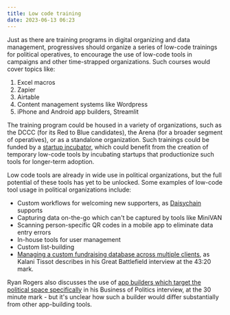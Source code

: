 ```yaml
---
title: Low code training
date: 2023-06-13 06:23
---
```


Just as there are training programs in digital organizing and data management, progressives should organize a series of low-code trainings for political operatives, to encourage the use of low-code tools in campaigns and other time-strapped organizations. Such courses would cover topics like:

1. Excel macros
2. Zapier
3. Airtable
4. Content management systems like Wordpress
5. iPhone and Android app builders, Streamlit

The training program could be housed in a variety of organizations, such as the DCCC (for its Red to Blue candidates), the Arena (for a broader segment of operatives), or as a standalone organization. Such trainings could be funded by a [startup incubator](https://codehopelabs.com/ideas/startup-incubator.html), which could benefit from the creation of temporary low-code tools by incubating startups that productionize such tools for longer-term adoption.

Low code tools are already in wide use in political organizations, but the full potential of these tools has yet to be unlocked. Some examples of low-code tool usage in political organizations include:

* Custom workflows for welcoming new supporters, as [Daisychain](https://www.daisychain.app/) supports
* Capturing data on-the-go which can't be captured by tools like MiniVAN
* Scanning person-specific QR codes in a mobile app to eliminate data entry errors
* In-house tools for user management
* Custom list-building
* [Managing a custom fundraising database across multiple clients](https://www.resistancedashboard.com/node/1145), as Kalani Tissot describes in his Great Battlefield interview at the 43:20 mark.

Ryan Rogers also discusses the use of [app builders which target the political space specifically](https://podcast.startupcaucus.com/1833138/10910445-what-it-takes-to-build-a-winning-campaign-website-ryan-rodgers-the-strategy-group-co) in his Business of Politics interview, at the 30 minute mark - but it's unclear how such a builder would differ substantially from other app-building tools.